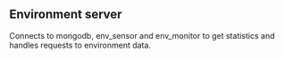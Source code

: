 ## Environment server

Connects to mongodb, env_sensor and env_monitor to get statistics and handles requests to environment data. 

